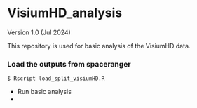 # VisiumHD_analysis
Version 1.0 (Jul 2024)

This repository is used for basic analysis of the VisiumHD data.

### Load the outputs from spaceranger
```
$ Rscript load_split_visiumHD.R 

```
* Run basic analysis
* 





